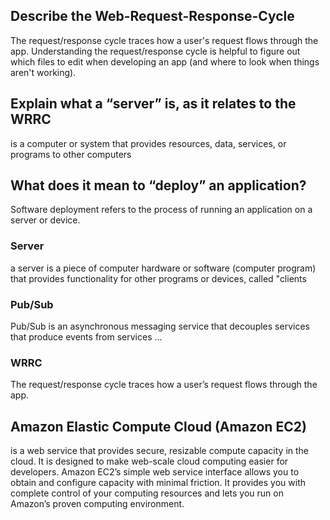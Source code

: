 ## Describe the Web-Request-Response-Cycle
The request/response cycle traces how a user's request flows through the app. Understanding the request/response cycle is helpful to figure out which files to edit when developing an app (and where to look when things aren't working).

## Explain what a “server” is, as it relates to the WRRC
 is a computer or system that provides resources, data, services, or programs to other computers

## What does it mean to “deploy” an application?
Software deployment refers to the process of running an application on a server or device.

### Server
 a server is a piece of computer hardware or software (computer program) that provides functionality for other programs or devices, called "clients
### Pub/Sub
Pub/Sub is an asynchronous messaging service that decouples services that produce events from services ...

### WRRC
The request/response cycle traces how a user’s request flows through the app.


## Amazon Elastic Compute Cloud (Amazon EC2) 
is a web service that provides secure, resizable compute capacity in the cloud. It is designed to make web-scale cloud computing easier for developers. Amazon EC2’s simple web service interface allows you to obtain and configure capacity with minimal friction. It provides you with complete control of your computing resources and lets you run on Amazon’s proven computing environment.